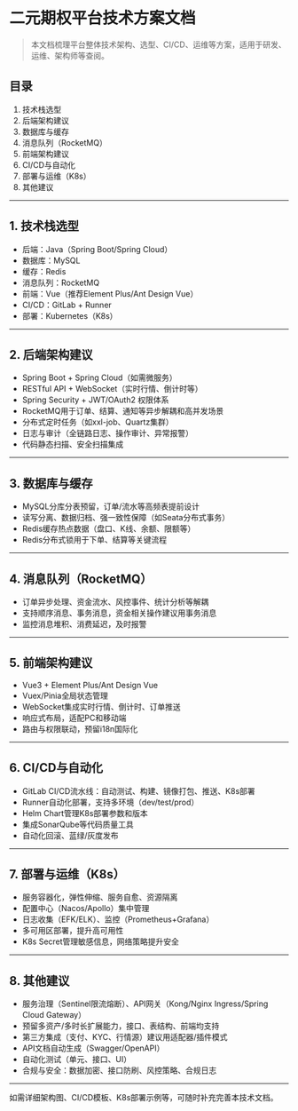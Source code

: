 # 二元期权平台技术方案文档

> 本文档梳理平台整体技术架构、选型、CI/CD、运维等方案，适用于研发、运维、架构师等查阅。

## 目录
1. 技术栈选型
2. 后端架构建议
3. 数据库与缓存
4. 消息队列（RocketMQ）
5. 前端架构建议
6. CI/CD与自动化
7. 部署与运维（K8s）
8. 其他建议

---

## 1. 技术栈选型
- 后端：Java（Spring Boot/Spring Cloud）
- 数据库：MySQL
- 缓存：Redis
- 消息队列：RocketMQ
- 前端：Vue（推荐Element Plus/Ant Design Vue）
- CI/CD：GitLab + Runner
- 部署：Kubernetes（K8s）

---

## 2. 后端架构建议
- Spring Boot + Spring Cloud（如需微服务）
- RESTful API + WebSocket（实时行情、倒计时等）
- Spring Security + JWT/OAuth2 权限体系
- RocketMQ用于订单、结算、通知等异步解耦和高并发场景
- 分布式定时任务（如xxl-job、Quartz集群）
- 日志与审计（全链路日志、操作审计、异常报警）
- 代码静态扫描、安全扫描集成

---

## 3. 数据库与缓存
- MySQL分库分表预留，订单/流水等高频表提前设计
- 读写分离、数据归档、强一致性保障（如Seata分布式事务）
- Redis缓存热点数据（盘口、K线、余额、限额等）
- Redis分布式锁用于下单、结算等关键流程

---

## 4. 消息队列（RocketMQ）
- 订单异步处理、资金流水、风控事件、统计分析等解耦
- 支持顺序消息、事务消息，资金相关操作建议用事务消息
- 监控消息堆积、消费延迟，及时报警

---

## 5. 前端架构建议
- Vue3 + Element Plus/Ant Design Vue
- Vuex/Pinia全局状态管理
- WebSocket集成实时行情、倒计时、订单推送
- 响应式布局，适配PC和移动端
- 路由与权限联动，预留i18n国际化

---

## 6. CI/CD与自动化
- GitLab CI/CD流水线：自动测试、构建、镜像打包、推送、K8s部署
- Runner自动化部署，支持多环境（dev/test/prod）
- Helm Chart管理K8s部署参数和版本
- 集成SonarQube等代码质量工具
- 自动化回滚、蓝绿/灰度发布

---

## 7. 部署与运维（K8s）
- 服务容器化，弹性伸缩、服务自愈、资源隔离
- 配置中心（Nacos/Apollo）集中管理
- 日志收集（EFK/ELK）、监控（Prometheus+Grafana）
- 多可用区部署，提升高可用性
- K8s Secret管理敏感信息，网络策略提升安全

---

## 8. 其他建议
- 服务治理（Sentinel限流熔断）、API网关（Kong/Nginx Ingress/Spring Cloud Gateway）
- 预留多资产/多时长扩展能力，接口、表结构、前端均支持
- 第三方集成（支付、KYC、行情源）建议用适配器/插件模式
- API文档自动生成（Swagger/OpenAPI）
- 自动化测试（单元、接口、UI）
- 合规与安全：数据加密、接口防刷、风控策略、合规日志

---

如需详细架构图、CI/CD模板、K8s部署示例等，可随时补充完善本技术文档。 